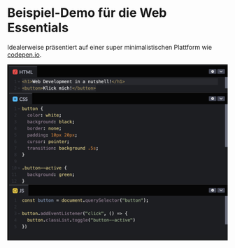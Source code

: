 # Beispiel-Demo für die Web Essentials

Idealerweise präsentiert auf einer super minimalistischen Plattform wie [codepen.io](https://codepen.io/doemser/pen/LEYQGQw?editors=1111).

![screenshot-codepen](./assets/screenshot-codepen.png)
